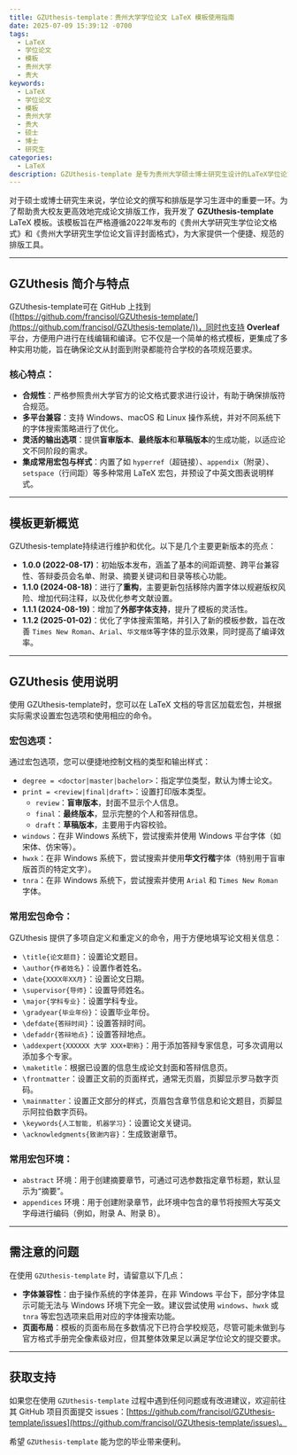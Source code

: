 ```yaml
---
title: GZUthesis-template：贵州大学学位论文 LaTeX 模板使用指南
date: 2025-07-09 15:39:12 -0700
tags:
  - LaTeX
  - 学位论文
  - 模板
  - 贵州大学
  - 贵大
keywords:
  - LaTeX
  - 学位论文
  - 模板
  - 贵州大学
  - 贵大
  - 硕士
  - 博士
  - 研究生
categories:
  - LaTeX
description: GZUthesis-template 是专为贵州大学硕士博士研究生设计的LaTeX学位论文模板，严格遵循2022年官方格式要求，提供多平台兼容和灵活的输出选项，助您高效规范地完成论文排版。
---
```


对于硕士或博士研究生来说，学位论文的撰写和排版是学习生涯中的重要一环。为了帮助贵大校友更高效地完成论文排版工作，我开发了 **GZUthesis-template** LaTeX 模板。该模板旨在严格遵循2022年发布的《贵州大学研究生学位论文格式》和《贵州大学研究生学位论文盲评封面格式》，为大家提供一个便捷、规范的排版工具。

---

## GZUthesis 简介与特点

GZUthesis-template可在 GitHub 上找到 ([https://github.com/francisol/GZUthesis-template/](https://github.com/francisol/GZUthesis-template/))，同时也支持 **Overleaf** 平台，方便用户进行在线编辑和编译。它不仅是一个简单的格式模板，更集成了多种实用功能，旨在确保论文从封面到附录都能符合学校的各项规范要求。

### 核心特点：

* **合规性**：严格参照贵州大学官方的论文格式要求进行设计，有助于确保排版符合规范。
* **多平台兼容**：支持 Windows、macOS 和 Linux 操作系统，并对不同系统下的字体搜索策略进行了优化。
* **灵活的输出选项**：提供**盲审版本**、**最终版本**和**草稿版本**的生成功能，以适应论文不同阶段的需求。
* **集成常用宏包与样式**：内置了如 `hyperref`（超链接）、`appendix`（附录）、`setspace`（行间距）等多种常用 LaTeX 宏包，并预设了中英文图表说明样式。

---

## 模板更新概览

GZUthesis-template持续进行维护和优化。以下是几个主要更新版本的亮点：

* **1.0.0 (2022-08-17)**：初始版本发布，涵盖了基本的间距调整、跨平台兼容性、答辩委员会名单、附录、摘要关键词和目录等核心功能。
* **1.1.0 (2024-08-18)**：进行了**重构**，主要更新包括移除内置字体以规避版权风险、增加代码注释，以及优化参考文献设置。
* **1.1.1 (2024-08-19)**：增加了**外部字体支持**，提升了模板的灵活性。
* **1.1.2 (2025-01-02)**：优化了字体搜索策略，并引入了新的模板参数，旨在改善 `Times New Roman`、`Arial`、`华文楷体`等字体的显示效果，同时提高了编译效率。

---

## GZUthesis 使用说明

使用 GZUthesis-template时，您可以在 LaTeX 文档的导言区加载宏包，并根据实际需求设置宏包选项和使用相应的命令。

### 宏包选项：

通过宏包选项，您可以便捷地控制文档的类型和输出样式：

* `degree = <doctor|master|bachelor>`：指定学位类型，默认为博士论文。
* `print = <review|final|draft>`：设置打印版本类型。
    * `review`：**盲审版本**，封面不显示个人信息。
    * `final`：**最终版本**，显示完整的个人和答辩信息。
    * `draft`：**草稿版本**，主要用于内容校验。
* `windows`：在非 Windows 系统下，尝试搜索并使用 Windows 平台字体（如宋体、仿宋等）。
* `hwxk`：在非 Windows 系统下，尝试搜索并使用**华文行楷**字体（特别用于盲审版首页的特定文字）。
* `tnra`：在非 Windows 系统下，尝试搜索并使用 `Arial` 和 `Times New Roman` 字体。

### 常用宏包命令：

GZUthesis 提供了多项自定义和重定义的命令，用于方便地填写论文相关信息：

* `\title{论文题目}`：设置论文题目。
* `\author{作者姓名}`：设置作者姓名。
* `\date{XXXX年XX月}`：设置论文日期。
* `\supervisor{导师}`：设置导师姓名。
* `\major{学科专业}`：设置学科专业。
* `\gradyear{毕业年份}`：设置毕业年份。
* `\defdate{答辩时间}`：设置答辩时间。
* `\defaddr{答辩地点}`：设置答辩地点。
* `\addexpert{XXXXXX 大学 XXX+职称}`：用于添加答辩专家信息，可多次调用以添加多个专家。
* `\maketitle`：根据已设置的信息生成论文封面和答辩信息页。
* `\frontmatter`：设置正文前的页面样式，通常无页眉，页脚显示罗马数字页码。
* `\mainmatter`：设置正文部分的样式，页眉包含章节信息和论文题目，页脚显示阿拉伯数字页码。
* `\keywords{人工智能, 机器学习}`：设置论文关键词。
* `\acknowledgments{致谢内容}`：生成致谢章节。

### 常用宏包环境：

* `abstract` 环境：用于创建摘要章节，可通过可选参数指定章节标题，默认显示为“摘要”。
* `appendices` 环境：用于创建附录章节，此环境中包含的章节将按照大写英文字母进行编码（例如，附录 A、附录 B）。

---

## 需注意的问题

在使用 `GZUthesis-template` 时，请留意以下几点：

* **字体兼容性**：由于操作系统的字体差异，在非 Windows 平台下，部分字体显示可能无法与 Windows 环境下完全一致。建议尝试使用 `windows`、`hwxk` 或 `tnra` 等宏包选项来启用对应的字体搜索功能。
* **页面布局**：模板的页面布局在多数情况下已符合学校规范，尽管可能未做到与官方格式手册完全像素级对应，但其整体效果足以满足学位论文的提交要求。

---

## 获取支持

如果您在使用 `GZUthesis-template` 过程中遇到任何问题或有改进建议，欢迎前往其 GitHub 项目页面提交 issues：[https://github.com/francisol/GZUthesis-template/issues](https://github.com/francisol/GZUthesis-template/issues)。

希望 `GZUthesis-template` 能为您的毕业带来便利。